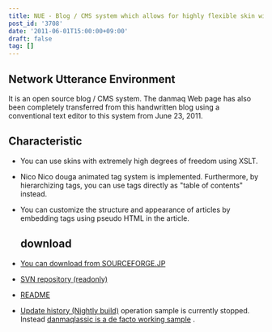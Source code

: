 ```yaml
---
title: NUE - Blog / CMS system which allows for highly flexible skin with XSL
post_id: '3708'
date: '2011-06-01T15:00:00+09:00'
draft: false
tag: []
---
```


## Network Utterance Environment

It is an open source blog / CMS system. The danmaq Web page has also been completely transferred from this handwritten blog using a conventional text editor to this system from June 23, 2011.

## Characteristic

*   You can use skins with extremely high degrees of freedom using XSLT.
*   Nico Nico douga animated tag system is implemented. Furthermore, by hierarchizing tags, you can use tags directly as "table of contents" instead.
*   You can customize the structure and appearance of articles by embedding tags using pseudo HTML in the article.
    
    ## download
    

*   [You can download from SOURCEFORGE.JP](http://nue.sourceforge.jp/)
*   [SVN repository (readonly)](http://svn.sourceforge.jp/svnroot/nue/)
*   [README](legacy/README)
*   [Update history (Nightly build)](legacy/HISTORY) operation sample is currently stopped. Instead [danmaqlassic is a de facto working sample](legacy/) .